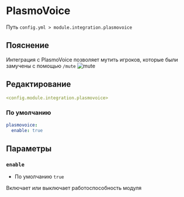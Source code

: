 # PlasmoVoice
Путь `config.yml > module.integration.plasmovoice`

## Пояснение
Интеграция с PlasmoVoice позволяет мутить игроков, которые были замучены с помощью `/mute`
![mute](/mute.png)

## Редактирование
```yaml
<config.module.integration.plasmovoice>
```

### По умолчанию
```yaml
plasmovoice:
  enable: true
```

## Параметры

### `enable`
- По умолчанию `true`

Включает или выключает работоспособность модуля

